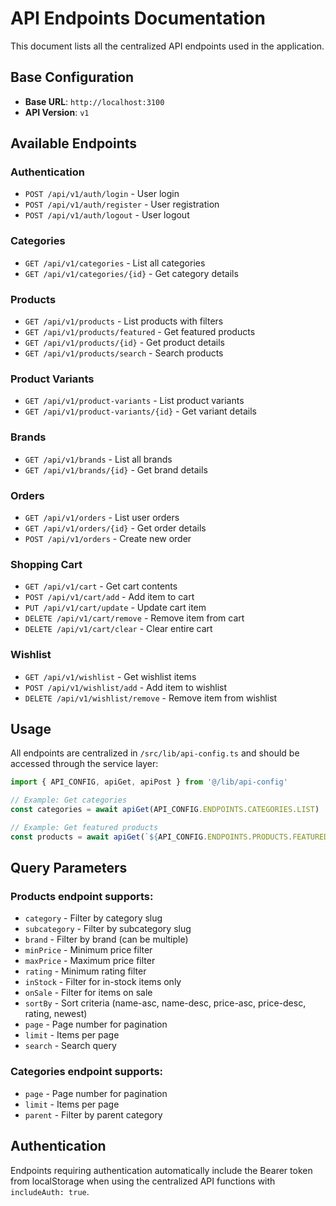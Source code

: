 # API Endpoints Documentation

This document lists all the centralized API endpoints used in the application.

## Base Configuration

- **Base URL**: `http://localhost:3100`
- **API Version**: `v1`

## Available Endpoints

### Authentication
- `POST /api/v1/auth/login` - User login
- `POST /api/v1/auth/register` - User registration
- `POST /api/v1/auth/logout` - User logout

### Categories
- `GET /api/v1/categories` - List all categories
- `GET /api/v1/categories/{id}` - Get category details

### Products
- `GET /api/v1/products` - List products with filters
- `GET /api/v1/products/featured` - Get featured products
- `GET /api/v1/products/{id}` - Get product details
- `GET /api/v1/products/search` - Search products

### Product Variants
- `GET /api/v1/product-variants` - List product variants
- `GET /api/v1/product-variants/{id}` - Get variant details

### Brands
- `GET /api/v1/brands` - List all brands
- `GET /api/v1/brands/{id}` - Get brand details

### Orders
- `GET /api/v1/orders` - List user orders
- `GET /api/v1/orders/{id}` - Get order details
- `POST /api/v1/orders` - Create new order

### Shopping Cart
- `GET /api/v1/cart` - Get cart contents
- `POST /api/v1/cart/add` - Add item to cart
- `PUT /api/v1/cart/update` - Update cart item
- `DELETE /api/v1/cart/remove` - Remove item from cart
- `DELETE /api/v1/cart/clear` - Clear entire cart

### Wishlist
- `GET /api/v1/wishlist` - Get wishlist items
- `POST /api/v1/wishlist/add` - Add item to wishlist
- `DELETE /api/v1/wishlist/remove` - Remove item from wishlist

## Usage

All endpoints are centralized in `/src/lib/api-config.ts` and should be accessed through the service layer:

```typescript
import { API_CONFIG, apiGet, apiPost } from '@/lib/api-config'

// Example: Get categories
const categories = await apiGet(API_CONFIG.ENDPOINTS.CATEGORIES.LIST)

// Example: Get featured products
const products = await apiGet(`${API_CONFIG.ENDPOINTS.PRODUCTS.FEATURED}?limit=10`)
```

## Query Parameters

### Products endpoint supports:
- `category` - Filter by category slug
- `subcategory` - Filter by subcategory slug
- `brand` - Filter by brand (can be multiple)
- `minPrice` - Minimum price filter
- `maxPrice` - Maximum price filter
- `rating` - Minimum rating filter
- `inStock` - Filter for in-stock items only
- `onSale` - Filter for items on sale
- `sortBy` - Sort criteria (name-asc, name-desc, price-asc, price-desc, rating, newest)
- `page` - Page number for pagination
- `limit` - Items per page
- `search` - Search query

### Categories endpoint supports:
- `page` - Page number for pagination
- `limit` - Items per page
- `parent` - Filter by parent category

## Authentication

Endpoints requiring authentication automatically include the Bearer token from localStorage when using the centralized API functions with `includeAuth: true`.

